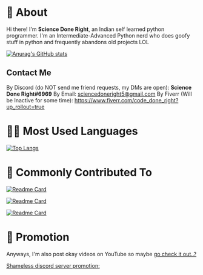 # 👋 About

Hi there! I'm **Science Done Right**, an Indian self learned python programmer.
I'm an Intermediate-Advanced Python nerd who does goofy stuff in python and frequently abandons old projects LOL

[![Anurag's GitHub stats](https://github-readme-stats.vercel.app/api?username=Code-Done-Right&show_icons=true&theme=radical)](https://github.com/anuraghazra/github-readme-stats)


## Contact Me

By Discord (do NOT send me friend requests, my DMs are open): **Science Done Right#6969**
By Email: sciencedoneright5@gmail.com
By Fiverr (Will be Inactive for some time): https://www.fiverr.com/code_done_right?up_rollout=true

# 👨‍💻 Most Used Languages

[![Top Langs](https://github-readme-stats.vercel.app/api/top-langs/?username=Code-Done-Right&langs_count=5)](https://github.com/Code-Done_Right)

# 🌟 Commonly Contributed To

[![Readme Card](https://github-readme-stats.vercel.app/api/pin/?username=Code-Done-Right&repo=EconomicaBot)](https://github.com/Code-Done-Right/EconomicaBot)

[![Readme Card](https://github-readme-stats.vercel.app/api/pin/?username=Code-Done-Right&repo=Learning-NodeJS)](https://github.com/Code-Done-Right/Learning-NodeJS)

[![Readme Card](https://github-readme-stats.vercel.app/api/pin/?username=Code-Done-Right&repo=Fast-API-Testing)](https://github.com/Code-Done-Right/Fast-API-Testing)


# 👥 Promotion

Anyways, I'm also post okay videos on YouTube so maybe [go check it out..?](https://youtube.com/Sciencedoneright)

[Shameless discord server promotion:](https://discord.gg/cBRpmW2Csh)

